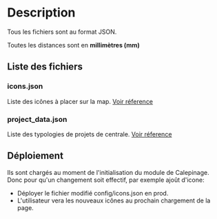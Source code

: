 # Description

Tous les fichiers sont au format JSON.

Toutes les distances sont en **millimètres (mm)**
## Liste des fichiers
### icons.json
Liste des icônes à placer sur la map. [Voir réference](/config/icons)
### project_data.json
Liste des typologies de projets de centrale. [Voir réference](/config/project_data)

## Déploiement

Ils sont chargés au moment de l'initialisation du module de Calepinage.
Donc pour qu'un changement soit effectif, par exemple ajoût d'icone:
 - Déployer le fichier modifié config/icons.json en prod.
 - L'utilisateur vera les nouveaux icônes au prochain chargement de la page.
